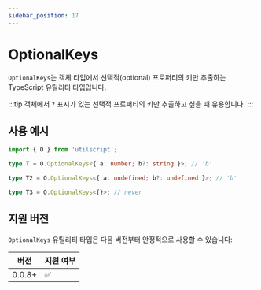 ```yaml
---
sidebar_position: 17
---
```


# OptionalKeys

`OptionalKeys`는 객체 타입에서 선택적(optional) 프로퍼티의 키만 추출하는 TypeScript 유틸리티 타입입니다.

:::tip
객체에서 `?` 표시가 있는 선택적 프로퍼티의 키만 추출하고 싶을 때 유용합니다.
:::

## 사용 예시

```ts
import { O } from 'utilscript';

type T = O.OptionalKeys<{ a: number; b?: string }>; // 'b'

type T2 = O.OptionalKeys<{ a: undefined; b?: undefined }>; // 'b'

type T3 = O.OptionalKeys<{}>; // never
```

## 지원 버전

`OptionalKeys` 유틸리티 타입은 다음 버전부터 안정적으로 사용할 수 있습니다:

| 버전   | 지원 여부 |
| ------ | --------- |
| 0.0.8+ | ✅        |
